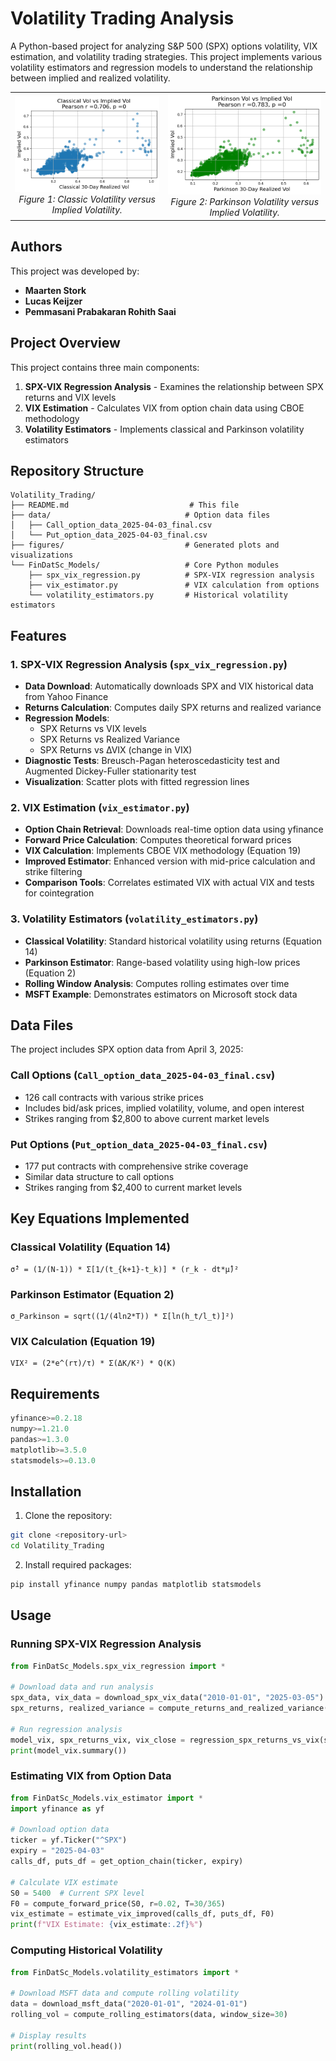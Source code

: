 # Volatility Trading Analysis

A Python-based project for analyzing S&P 500 (SPX) options volatility, VIX estimation, and volatility trading strategies. This project implements various volatility estimators and regression models to understand the relationship between implied and realized volatility.

<p align="center">
  <table>
    <tr>
      <td align="center">
        <img src="figures/regr1.png" alt="Classic v Implied" width="300px"><br>
        <em>Figure 1: Classic Volatility versus Implied Volatility.</em>
      </td>
      <td align="center">
        <img src="figures/regr2.png" alt="Parkinson v Implied" width="300px"><br>
        <em>Figure 2: Parkinson Volatility versus Implied Volatility.</em>
      </td>
    </tr>
  </table>
</p>


## Authors

This project was developed by:
- **Maarten Stork** 
- **Lucas Keijzer** 
- **Pemmasani Prabakaran Rohith Saai**

## Project Overview

This project contains three main components:

1. **SPX-VIX Regression Analysis** - Examines the relationship between SPX returns and VIX levels
2. **VIX Estimation** - Calculates VIX from option chain data using CBOE methodology
3. **Volatility Estimators** - Implements classical and Parkinson volatility estimators

## Repository Structure

```
Volatility_Trading/
├── README.md                           # This file
├── data/                              # Option data files
│   ├── Call_option_data_2025-04-03_final.csv
│   └── Put_option_data_2025-04-03_final.csv
├── figures/                           # Generated plots and visualizations
└── FinDatSc_Models/                   # Core Python modules
    ├── spx_vix_regression.py          # SPX-VIX regression analysis
    ├── vix_estimator.py               # VIX calculation from options
    └── volatility_estimators.py       # Historical volatility estimators
```

## Features

### 1. SPX-VIX Regression Analysis (`spx_vix_regression.py`)

- **Data Download**: Automatically downloads SPX and VIX historical data from Yahoo Finance
- **Returns Calculation**: Computes daily SPX returns and realized variance
- **Regression Models**:
  - SPX Returns vs VIX levels
  - SPX Returns vs Realized Variance
  - SPX Returns vs ∆VIX (change in VIX)
- **Diagnostic Tests**: Breusch-Pagan heteroscedasticity test and Augmented Dickey-Fuller stationarity test
- **Visualization**: Scatter plots with fitted regression lines

### 2. VIX Estimation (`vix_estimator.py`)

- **Option Chain Retrieval**: Downloads real-time option data using yfinance
- **Forward Price Calculation**: Computes theoretical forward prices
- **VIX Calculation**: Implements CBOE VIX methodology (Equation 19)
- **Improved Estimator**: Enhanced version with mid-price calculation and strike filtering
- **Comparison Tools**: Correlates estimated VIX with actual VIX and tests for cointegration

### 3. Volatility Estimators (`volatility_estimators.py`)

- **Classical Volatility**: Standard historical volatility using returns (Equation 14)
- **Parkinson Estimator**: Range-based volatility using high-low prices (Equation 2)
- **Rolling Window Analysis**: Computes rolling estimates over time
- **MSFT Example**: Demonstrates estimators on Microsoft stock data

## Data Files

The project includes SPX option data from April 3, 2025:

### Call Options (`Call_option_data_2025-04-03_final.csv`)

- 126 call contracts with various strike prices
- Includes bid/ask prices, implied volatility, volume, and open interest
- Strikes ranging from $2,800 to above current market levels

### Put Options (`Put_option_data_2025-04-03_final.csv`)

- 177 put contracts with comprehensive strike coverage
- Similar data structure to call options
- Strikes ranging from $2,400 to current market levels

## Key Equations Implemented

### Classical Volatility (Equation 14)

```
σ̂² = (1/(N-1)) * Σ[1/(t_{k+1}-t_k)] * (r_k - dt*μ̂)²
```

### Parkinson Estimator (Equation 2)

```
σ_Parkinson = sqrt((1/(4ln2*T)) * Σ[ln(h_t/l_t)]²)
```

### VIX Calculation (Equation 19)

```
VIX² = (2*e^(rτ)/τ) * Σ(ΔK/K²) * Q(K)
```

## Requirements

```python
yfinance>=0.2.18
numpy>=1.21.0
pandas>=1.3.0
matplotlib>=3.5.0
statsmodels>=0.13.0
```

## Installation

1. Clone the repository:

```bash
git clone <repository-url>
cd Volatility_Trading
```

2. Install required packages:

```bash
pip install yfinance numpy pandas matplotlib statsmodels
```

## Usage

### Running SPX-VIX Regression Analysis

```python
from FinDatSc_Models.spx_vix_regression import *

# Download data and run analysis
spx_data, vix_data = download_spx_vix_data("2010-01-01", "2025-03-05")
spx_returns, realized_variance = compute_returns_and_realized_variance(spx_data)

# Run regression analysis
model_vix, spx_returns_vix, vix_close = regression_spx_returns_vs_vix(spx_returns, vix_data)
print(model_vix.summary())
```

### Estimating VIX from Option Data

```python
from FinDatSc_Models.vix_estimator import *
import yfinance as yf

# Download option data
ticker = yf.Ticker("^SPX")
expiry = "2025-04-03"
calls_df, puts_df = get_option_chain(ticker, expiry)

# Calculate VIX estimate
S0 = 5400  # Current SPX level
F0 = compute_forward_price(S0, r=0.02, T=30/365)
vix_estimate = estimate_vix_improved(calls_df, puts_df, F0)
print(f"VIX Estimate: {vix_estimate:.2f}%")
```

### Computing Historical Volatility

```python
from FinDatSc_Models.volatility_estimators import *

# Download MSFT data and compute rolling volatility
data = download_msft_data("2020-01-01", "2024-01-01")
rolling_vol = compute_rolling_estimators(data, window_size=30)

# Display results
print(rolling_vol.head())
```

